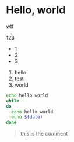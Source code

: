 # Hello, world

wtf

123

- 1
- 2
- 3

1. hello
2. test
3. world

```bash
echo hello world
while :
do
  echo hello world
  echo $(date)
done
```

> this is the comment

<!-- comment -->
